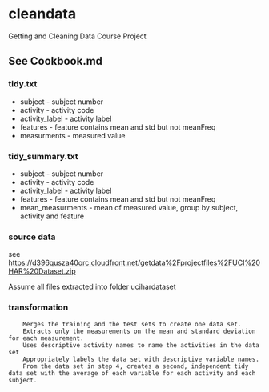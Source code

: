 # cleandata
Getting and Cleaning Data Course Project
## See Cookbook.md

### tidy.txt

* subject - subject number
* activity - activity code
* activity_label - activity label
* features - feature contains mean and std but not meanFreq
* measurments - measured value

### tidy_summary.txt

* subject - subject number
* activity - activity code
* activity_label - activity label
* features - feature contains mean and std but not meanFreq
* mean_measurments - mean of measured value, group by subject, activity and feature

### source data

see https://d396qusza40orc.cloudfront.net/getdata%2Fprojectfiles%2FUCI%20HAR%20Dataset.zip

Assume all files extracted into folder ucihardataset

### transformation

```
    Merges the training and the test sets to create one data set.
    Extracts only the measurements on the mean and standard deviation for each measurement. 
    Uses descriptive activity names to name the activities in the data set
    Appropriately labels the data set with descriptive variable names. 
    From the data set in step 4, creates a second, independent tidy data set with the average of each variable for each activity and each subject.
```
